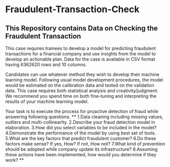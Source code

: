 # Fraudulent-Transaction-Check
## This Repository contains Data on Checking the Fraudulent Transaction

This case requires trainees to develop a model for predicting fraudulent transactions for a financial company and use insights from the model to develop an actionable plan. Data for the case is available in CSV format having 6362620 rows and 10 columns.

Candidates can use whatever method they wish to develop their machine learning model. Following usual model development procedures, the model would be estimated on the calibration data and tested on the validation data. This case requires both statistical analysis and creativity/judgment. We recommend you spend time on both fine-tuning and interpreting the results of your machine learning model.

Your task is to execute the process for proactive detection of fraud while answering following questions.
**
1.Data cleaning including missing values, outliers and multi-collinearity.
2.Describe your fraud detection model in elaboration.
3.How did you select variables to be included in the model?
4.Demonstrate the performance of the model by using best set of tools.
5.What are the key factors that predict fraudulent customer?
6.Do these factors make sense? If yes, How? If not, How not?
7.What kind of prevention should be adopted while company update its infrastructure?
8.Assuming these actions have been implemented, how would you determine if they work?
**
